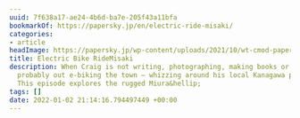 ```yaml
---
uuid: 7f638a17-ae24-4b6d-ba7e-205f43a11bfa
bookmarkOf: https://papersky.jp/en/electric-ride-misaki/
categories:
- article
headImage: https://papersky.jp/wp-content/uploads/2021/10/wt-cmod-papersky-5-scaled.jpg
title: Electric Bike RideMisaki
description: When Craig is not writing, photographing, making books or walking, he’s
  probably out e-biking the town – whizzing around his local Kanagawa prefecture.
  This episode explores the rugged Miura&hellip;
tags: []
date: 2022-01-02 21:14:16.794497449 +00:00
---
```



